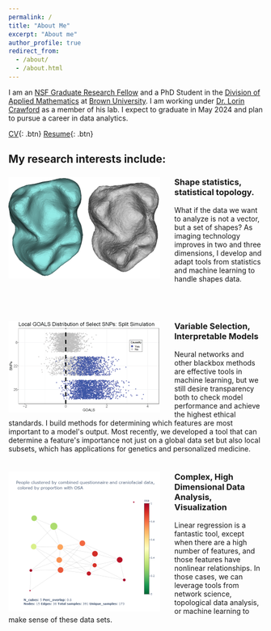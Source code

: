 ```yaml
---
permalink: /
title: "About Me"
excerpt: "About me"
author_profile: true
redirect_from: 
  - /about/
  - /about.html
---
```

I am an [NSF Graduate Research Fellow](https://www.nsfgrfp.org/) and a PhD Student in the [Division of Applied Mathematics](https://appliedmath.brown.edu/) at [Brown University](https://www.brown.edu/). I am working under [Dr. Lorin Crawford](http://www.lcrawlab.com/) as a member of his lab. I expect to graduate in May 2024 and plan to pursue a career in data analytics.

[CV](https://etwinn.github.io/files/ETWN_CVNov23.pdf){: .btn}  [Resume](https://etwinn.github.io/files/ETWN_resumeNov23.pdf){: .btn}

## My research interests include:
<div style="clear: both; margin-bottom:2cm;">
<div style="float: left; margin-right: 2em;">
<img src="/images/teeth_gen.png" alt = "Two scans Microcebus mandibular molars, one real (blue) and one generated (gray)." >
</div>
<div>
  <h3> Shape statistics, statistical topology. </h3>
  <p> What if the data we want to analyze is not a vector, but a set of shapes? As imaging technology improves in two and three dimensions, I develop and adapt tools from statistics and machine learning to handle shapes data. </p>
</div>
</div>

<div style="clear: both; margin-bottom:1cm;">
<div style="float: left; margin-right: 2em;">
  <img src="/images/GOALS_split_sim.png" alt = "Plot of local GOALS scores for individual datum over select features.">
</div>
<div>
  <h3> Variable Selection, Interpretable Models </h3>
  <p> Neural networks and other blackbox methods are effective tools in machine learning, but we still desire transparency both to check model performance and achieve the highest ethical standards. I build methods for determining which features are most important to a model's output. Most recently, we developed a tool that can determine a feature's importance not just on a global data set but also local subsets, which has applications for genetics and personalized medicine.  </p>
</div>
</div>

<div style="clear: both; margin-bottom:1cm;">
<div style="float: left; margin-right: 2em;">
  <img src="/images/combined_plot_correctscale.png" alt = "KMapper visualization for pediatric Obstructive Sleep Apnea data.">
</div>
  <div>
    <h3> Complex, High Dimensional Data Analysis, Visualization </h3>
    <p> Linear regression is a fantastic tool, except when there are a high number of features, and those features have nonlinear relationships. In those cases, we can leverage tools from network science, topological data analysis, or machine learning to make sense of these data sets. </p>
  </div>
</div>
